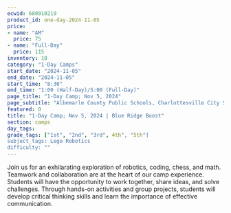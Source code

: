 ```yaml
---
ecwid: 680910219
product_id: one-day-2024-11-05
price:
- name: "AM"
  price: 75
- name: "Full-Day"
  price: 115
inventory: 10
category: "1-Day Camps"
start_date: "2024-11-05"
end_date: "2024-11-05"
start_time: "8:30"
end_time: "1:00 (Half-Day)/5:00 (Full-Day)"
page_title: "1-Day Camp; Nov 5, 2024"
page_subtitle: "Albemarle County Public Schools, Charlottesville City Schools"
featured: 0
title: "1-Day Camp; Nov 5, 2024 | Blue Ridge Boost"
section: camps
day_tags: 
grade_tags: ["1st", "2nd", "3rd", 4th", "5th"]
subject_tags: Lego Robotics
difficulty: ""
---
```

Join us for an exhilarating exploration of robotics, coding, chess, and math. Teamwork and collaboration are at the heart of our camp experience. Students will have the opportunity to work together, share ideas, and solve challenges. Through hands-on activities and group projects, students will develop critical thinking skills and learn the importance of effective communication.

